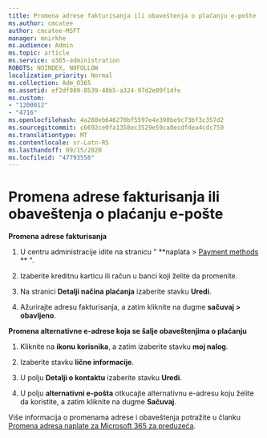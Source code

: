 ```yaml
---
title: Promena adrese fakturisanja ili obaveštenja o plaćanju e-pošte
ms.author: cmcatee
author: cmcatee-MSFT
manager: mnirkhe
ms.audience: Admin
ms.topic: article
ms.service: o365-administration
ROBOTS: NOINDEX, NOFOLLOW
localization_priority: Normal
ms.collection: Adm_O365
ms.assetid: ef2df989-8539-48b5-a324-97d2e09f14fe
ms.custom:
- "1200012"
- "4716"
ms.openlocfilehash: 4a280eb646270bf5597e4e390be9c73bf3c357d2
ms.sourcegitcommit: c6692ce0fa1358ec3529e59ca0ecdfdea4cdc759
ms.translationtype: MT
ms.contentlocale: sr-Latn-RS
ms.lasthandoff: 09/15/2020
ms.locfileid: "47793556"
---
```

# <a name="change-billing-address-or-billing-email-notifications"></a>Promena adrese fakturisanja ili obaveštenja o plaćanju e-pošte

**Promena adrese fakturisanja**

1. U centru administracije idite na stranicu " **naplata > [Payment methods](https://go.microsoft.com/fwlink/p/?linkid=2018806) ** ".

2. Izaberite kreditnu karticu ili račun u banci koji želite da promenite.

3. Na stranici **Detalji načina plaćanja** izaberite stavku **Uredi**.

4. Ažurirajte adresu fakturisanja, a zatim kliknite na dugme **sačuvaj > obavljeno**.

**Promena alternativne e-adrese koja se šalje obaveštenjima o plaćanju** 

1. Kliknite na **ikonu korisnika**, a zatim izaberite stavku **moj nalog**.

2. Izaberite stavku **lične informacije**.

3. U polju **Detalji o kontaktu** izaberite stavku **Uredi**.

4. U polju **alternativni e-pošta** otkucajte alternativnu e-adresu koju želite da koristite, a zatim kliknite na dugme **Sačuvaj**.

Više informacija o promenama adrese i obaveštenja potražite u članku [Promena adresa naplate za Microsoft 365 za preduzeća](https://docs.microsoft.com/microsoft-365/commerce/billing-and-payments/change-your-billing-addresses?view=o365-worldwide).
